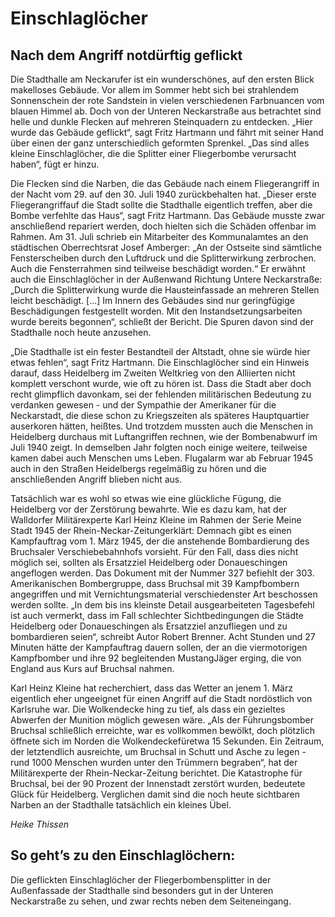 # Einschlaglöcher

## Nach dem Angriff notdürftig geflickt

Die Stadthalle am Neckarufer ist ein wunderschönes, auf den ersten Blick makelloses Gebäude. Vor allem im Sommer hebt sich bei strahlendem Sonnenschein der rote Sandstein in vielen verschiedenen Farbnuancen vom blauen Himmel ab. Doch von der Unteren Neckarstraße aus betrachtet sind helle und dunkle Flecken auf mehreren Steinquadern zu entdecken. „Hier wurde das Gebäude geflickt“, sagt Fritz Hartmann und fährt mit seiner Hand über einen der ganz unterschiedlich geformten Sprenkel. „Das sind alles kleine Einschlaglöcher, die die Splitter einer Fliegerbombe verursacht haben“, fügt er hinzu.

Die Flecken sind die Narben, die das Gebäude nach einem Fliegerangriff in der Nacht vom 29. auf den 30. Juli 1940 zurückbehalten hat. „Dieser erste Fliegerangriffauf die Stadt sollte die Stadthalle eigentlich treffen, aber die Bombe verfehlte das Haus“, sagt Fritz Hartmann. Das Gebäude musste zwar anschließend repariert werden, doch hielten sich die Schäden offenbar im Rahmen. Am 31. Juli schrieb ein Mitarbeiter des Kommunalamtes an den städtischen Oberrechtsrat Josef Amberger: „An der Ostseite sind sämtliche Fensterscheiben durch den Luftdruck und die Splitterwirkung zerbrochen. Auch die Fensterrahmen sind teilweise beschädigt worden.“ Er erwähnt auch die Einschlaglöcher in der Außenwand Richtung Untere Neckarstraße: „Durch die Splitterwirkung wurde die Hausteinfassade an mehreren Stellen leicht beschädigt. [...] Im Innern des Gebäudes sind nur geringfügige Beschädigungen festgestellt worden. Mit den Instandsetzungsarbeiten wurde bereits begonnen“, schließt der Bericht. Die Spuren davon sind der Stadthalle noch heute anzusehen.

„Die Stadthalle ist ein fester Bestandteil der Altstadt, ohne sie würde hier etwas fehlen“, sagt Fritz Hartmann. Die Einschlaglöcher sind ein Hinweis darauf, dass Heidelberg im Zweiten Weltkrieg von den Alliierten nicht komplett verschont wurde, wie oft zu hören ist. Dass die Stadt aber doch recht glimpflich davonkam, sei der fehlenden militärischen Bedeutung zu verdanken gewesen - und der Sympathie der Amerikaner für die Neckarstadt, die diese schon zu Kriegszeiten als späteres Hauptquartier auserkoren hätten, heißtes.
Und trotzdem mussten auch die Menschen in Heidelberg durchaus mit Luftangriffen rechnen, wie der Bombenabwurf im Juli 1940 zeigt. In demselben Jahr folgten noch einige weitere, teilweise kamen dabei auch Menschen ums Leben. Flugalarm war ab Februar 1945 auch in den Straßen Heidelbergs regelmäßig zu hören und die anschließenden Angriff blieben nicht aus.

Tatsächlich war es wohl so etwas wie eine glückliche Fügung, die Heidelberg vor der Zerstörung bewahrte. Wie es dazu kam, hat der Walldorfer Militärexperte Karl Heinz Kleine im Rahmen der Serie Meine Stadt 1945 der Rhein-Neckar-Zeitungerklärt: Demnach gibt es einen Kampfauftrag vom 1. März 1945, der die anstehende Bombardierung des Bruchsaler Verschiebebahnhofs vorsieht. Für den Fall, dass dies nicht möglich sei, sollten als Ersatzziel Heidelberg oder Donaueschingen angeflogen werden. Das Dokument mit der Nummer 327 befiehlt der 303. Amerikanischen Bombergruppe, dass Bruchsal mit 39 Kampfbombern angegriffen und mit Vernichtungsmaterial verschiedenster Art beschossen werden sollte. „In dem bis ins kleinste Detail ausgearbeiteten Tagesbefehl ist auch vermerkt, dass im Fall schlechter Sichtbedingungen die Städte Heidelberg oder Donaueschingen als Ersatzziel anzufliegen und zu bombardieren seien“, schreibt Autor Robert Brenner. Acht Stunden und 27 Minuten hätte der Kampfauftrag dauern sollen, der an die viermotorigen Kampfbomber und ihre 92 begleitenden MustangJäger erging, die von England aus Kurs auf Bruchsal nahmen.

Karl Heinz Kleine hat recherchiert, dass das Wetter an jenem 1. März eigentlich eher ungeeignet für einen Angriff auf die Stadt nordöstlich von Karlsruhe war. Die Wolkendecke hing zu tief, als dass ein gezieltes Abwerfen der Munition möglich gewesen wäre. „Als der Führungsbomber Bruchsal schließlich erreichte, war es vollkommen bewölkt, doch plötzlich öffnete sich im Norden die Wolkendeckefüretwa 15 Sekunden. Ein Zeitraum, der letztendlich ausreichte, um Bruchsal in Schutt und Asche zu legen - rund 1000 Menschen wurden unter den Trümmern begraben“, hat der Militärexperte der Rhein-Neckar-Zeitung berichtet. Die Katastrophe für Bruchsal, bei der 90 Prozent der Innenstadt zerstört wurden, bedeutete Glück für Heidelberg. Verglichen damit sind die noch heute sichtbaren Narben an der Stadthalle tatsächlich ein kleines Übel.

*Heike Thissen*

## So geht’s zu den Einschlaglöchern:

Die geflickten Einschlaglöcher der Fliegerbombensplitter in der Außenfassade der Stadthalle sind besonders gut in der Unteren Neckarstraße zu sehen, und zwar rechts neben dem Seiteneingang. 